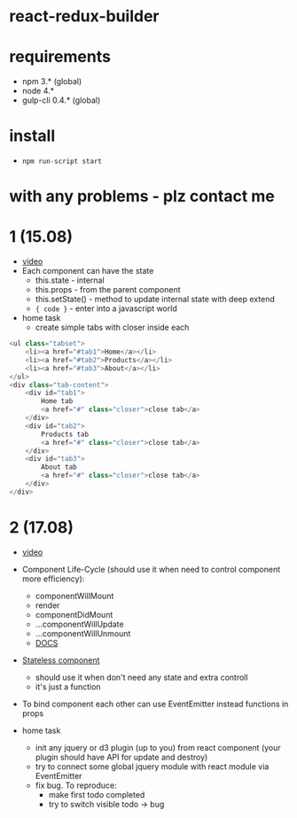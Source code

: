 # react-redux-builder

# requirements
* npm 3.* (global)
* node 4.*
* gulp-cli 0.4.* (global)

# install
* `npm run-script start`

# with any problems - plz contact me


# 1 (15.08)
* [video](https://www.youtube.com/watch?v=-Gp-i7hgun0)
* Each component can have the state
	* this.state - internal
	* this.props - from the parent component
	* this.setState() - method to update internal state with deep extend
	* `{ code }` - enter into a javascript world
* home task
	* create simple tabs with closer inside each
```js
<ul class="tabset">
	<li><a href="#tab1">Home</a></li>
	<li><a href="#tab2">Products</a></li>
	<li><a href="#tab3">About</a></li>
</ul>
<div class="tab-content">
	<div id="tab1">
		Home tab
		<a href="#" class="closer">close tab</a>
	</div>
	<div id="tab2">
		Products tab
		<a href="#" class="closer">close tab</a>
	</div>
	<div id="tab3">
		About tab
		<a href="#" class="closer">close tab</a>
	</div>
</div>
```


# 2 (17.08)
* [video](https://www.youtube.com/watch?v=W_5UdysMcwQ)
* Component Life-Cycle (should use it when need to control component more efficiency):
	* componentWillMount
	* render
	* componentDidMount
	* ...componentWillUpdate
	* ...componentWillUnmount
	* [DOCS](https://facebook.github.io/react/docs/component-specs.html)
* [Stateless component](https://facebook.github.io/react/docs/reusable-components.html#stateless-functions)
	* should use it when don't need any state and extra controll
	* it's just a function
* To bind component each other can use EventEmitter instead functions in props

* home task
	* init any jquery or d3 plugin (up to you) from react component (your plugin should have API for update and destroy)
	* try to connect some global jquery module with react module via EventEmitter
	* fix bug. To reproduce:
		* make first todo completed
		* try to switch visible todo -> bug
